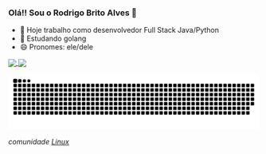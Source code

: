 ### Olá!! Sou o Rodrigo Brito Alves 👋

<!-- comentario -->

- 🔭 Hoje trabalho como desenvolvedor Full Stack Java/Python
- 🌱 Estudando golang
- 😄 Pronomes: ele/dele

<a href="https://github.com/anuraghazra/github-readme-stats">
  <img height=200 align="center" src="https://github-readme-stats.vercel.app/api?username=alvesrodrigobrito" />
</a>
<a href="https://github.com/anuraghazra/convoychat">
  <img height=200 align="center" src="https://github-readme-stats.vercel.app/api/top-langs?username=alvesrodrigobrito&layout=compact&langs_count=8&card_width=320" />
</a>

![snake animation](https://github.com/alvesrodrigobrito/alvesrodrigobrito/blob/output/github-contribution-grid-snake.svg)

_comunidade [Linux](https://www.vivaolinux.com.br/~roddy)_
